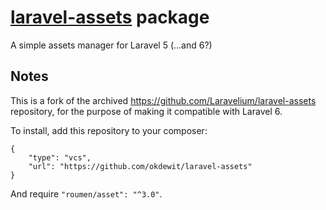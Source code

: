 # [laravel-assets](http://roumen.it/projects/laravel-assets) package

A simple assets manager for Laravel 5 (...and 6?)

## Notes

This is a fork of the archived https://github.com/Laravelium/laravel-assets repository, for the purpose of making it compatible with Laravel 6.

To install, add this repository to your composer:

```
{
    "type": "vcs",
    "url": "https://github.com/okdewit/laravel-assets"
}
```

And require `"roumen/asset": "^3.0"`.
